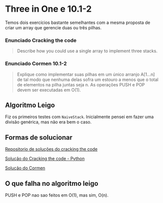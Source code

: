 # Three in One e 10.1-2

Temos dois exercícios bastante semelhantes com a mesma proposta de criar um array que gerencie duas ou três pilhas.

### Enunciado Cracking the code

> Describe how you could use a single array to implement three stacks.

### Enunciado Cormen 10.1-2

> Explique como implementar suas pilhas em um único arranjo A[1...n] de tal modo que nenhuma delas sofra um estouro a menos que o total de elementos na pilha juntas seja n. As operações PUSH e POP devem ser executadas em O(1).

## Algoritmo Leigo

Fiz os primeiros testes com `NaiveStack`. Inicialmente pensei em fazer uma divisão genérica, mas não era bem o caso.

## Formas de solucionar

[Repositorio de soluções do cracking the code](https://github.com/careercup/CtCI-6th-Edition/blob/master/Java/Ch%2003.%20Stacks%20and%20Queues/Q3_01_Three_in_One/)

[Solução do Cracking the code - Python](https://quastor.org/cracking-the-coding-interview/stacks-and-queues/three-in-one)

[Solução do Cormen](https://walkccc.me/CLRS/Chap10/10.1/)

## O que falha no algoritmo leigo

PUSH e POP nao sao feitos em O(1), mas sim, O(n).